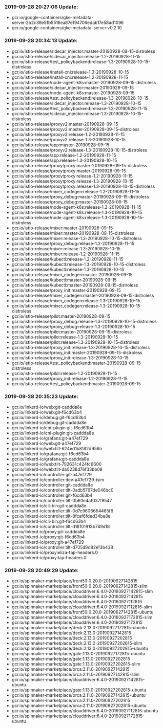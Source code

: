### 2019-09-28 20:27:06 Update:

- gcr.io/google-containers/gke-metadata-server:2b2c39e51b5516ea87e194706edab17e58ad1096
- gcr.io/google-containers/gke-metadata-server:v0.2.10
### 2019-09-28 20:34:13 Update:

- gcr.io/istio-release/sidecar_injector:master-20190928-09-15-distroless
- gcr.io/istio-release/sidecar_injector:release-1.2-20190928-11-15
- gcr.io/istio-release/test_policybackend:release-1.3-20190928-10-15-distroless
- gcr.io/istio-release/install-cni:release-1.3-20190928-10-15
- gcr.io/istio-release/install-cni:release-1.2-20190928-11-15
- gcr.io/istio-release/node-agent-k8s:master-20190928-09-15-distroless
- gcr.io/istio-release/sidecar_injector:master-20190928-09-15
- gcr.io/istio-release/node-agent-k8s:master-20190928-09-15
- gcr.io/istio-release/test_policybackend:release-1.3-20190928-10-15
- gcr.io/istio-release/sidecar_injector:release-1.3-20190928-10-15
- gcr.io/istio-release/test_policybackend:release-1.2-20190928-11-15
- gcr.io/istio-release/sidecar_injector:release-1.3-20190928-10-15-distroless
- gcr.io/istio-release/proxyv2:master-20190928-09-15
- gcr.io/istio-release/proxyv2:master-20190928-09-15-distroless
- gcr.io/istio-release/proxyv2:release-1.2-20190928-11-15
- gcr.io/istio-release/proxyv2:release-1.3-20190928-10-15
- gcr.io/istio-release/app:master-20190928-09-15
- gcr.io/istio-release/proxyv2:release-1.3-20190928-10-15-distroless
- gcr.io/istio-release/app:release-1.2-20190928-11-15
- gcr.io/istio-release/app:release-1.3-20190928-10-15
- gcr.io/istio-release/proxytproxy:master-20190928-09-15-distroless
- gcr.io/istio-release/proxytproxy:master-20190928-09-15
- gcr.io/istio-release/proxytproxy:release-1.2-20190928-11-15
- gcr.io/istio-release/proxytproxy:release-1.3-20190928-10-15
- gcr.io/istio-release/proxytproxy:release-1.3-20190928-10-15-distroless
- gcr.io/istio-release/mixer_codegen:release-1.2-20190928-11-15
- gcr.io/istio-release/proxy_debug:master-20190928-09-15-distroless
- gcr.io/istio-release/proxy_debug:master-20190928-09-15
- gcr.io/istio-release/node-agent-k8s:release-1.2-20190928-11-15
- gcr.io/istio-release/node-agent-k8s:release-1.3-20190928-10-15
- gcr.io/istio-release/node-agent-k8s:release-1.3-20190928-10-15-distroless
- gcr.io/istio-release/mixer:master-20190928-09-15
- gcr.io/istio-release/mixer:master-20190928-09-15-distroless
- gcr.io/istio-release/mixer:release-1.3-20190928-10-15-distroless
- gcr.io/istio-release/proxy_debug:release-1.2-20190928-11-15
- gcr.io/istio-release/mixer:release-1.3-20190928-10-15
- gcr.io/istio-release/mixer:release-1.2-20190928-11-15
- gcr.io/istio-release/kubectl:release-1.2-20190928-11-15
- gcr.io/istio-release/kubectl:release-1.3-20190928-10-15-distroless
- gcr.io/istio-release/kubectl:release-1.3-20190928-10-15
- gcr.io/istio-release/mixer_codegen:master-20190928-09-15
- gcr.io/istio-release/kubectl:master-20190928-09-15
- gcr.io/istio-release/kubectl:master-20190928-09-15-distroless
- gcr.io/istio-release/proxy_init:master-20190928-09-15
- gcr.io/istio-release/mixer_codegen:master-20190928-09-15-distroless
- gcr.io/istio-release/mixer_codegen:release-1.3-20190928-10-15
- gcr.io/istio-release/mixer_codegen:release-1.3-20190928-10-15-distroless
- gcr.io/istio-release/pilot:master-20190928-09-15
- gcr.io/istio-release/proxy_debug:release-1.3-20190928-10-15-distroless
- gcr.io/istio-release/proxy_debug:release-1.3-20190928-10-15
- gcr.io/istio-release/pilot:master-20190928-09-15-distroless
- gcr.io/istio-release/pilot:release-1.3-20190928-10-15
- gcr.io/istio-release/pilot:release-1.3-20190928-10-15-distroless
- gcr.io/istio-release/proxy_init:release-1.3-20190928-10-15-distroless
- gcr.io/istio-release/proxy_init:master-20190928-09-15-distroless
- gcr.io/istio-release/proxy_init:release-1.3-20190928-10-15
- gcr.io/istio-release/test_policybackend:master-20190928-09-15-distroless
- gcr.io/istio-release/pilot:release-1.2-20190928-11-15
- gcr.io/istio-release/proxy_init:release-1.2-20190928-11-15
- gcr.io/istio-release/test_policybackend:master-20190928-09-15
### 2019-09-28 20:35:23 Update:

- gcr.io/linkerd-io/web:git-caddda8e
- gcr.io/linkerd-io/web:git-f6cd63b4
- gcr.io/linkerd-io/debug:git-f6cd63b4
- gcr.io/linkerd-io/debug:git-caddda8e
- gcr.io/linkerd-io/cni-plugin:git-f6cd63b4
- gcr.io/linkerd-io/cni-plugin:git-caddda8e
- gcr.io/linkerd-io/grafana:git-a47ef729
- gcr.io/linkerd-io/web:git-a47ef729
- gcr.io/linkerd-io/web:tilt-624ed1b8182d956b
- gcr.io/linkerd-io/grafana:git-f6cd63b4
- gcr.io/linkerd-io/grafana:git-caddda8e
- gcr.io/linkerd-io/web:tilt-792631c424fc6600
- gcr.io/linkerd-io/web:tilt-da0238d76f33bb08
- gcr.io/linkerd-io/controller:git-a47ef729
- gcr.io/linkerd-io/controller:dev-a47ef729-isim
- gcr.io/linkerd-io/controller:git-caddda8e
- gcr.io/linkerd-io/controller:tilt-0adb5767de046bc0
- gcr.io/linkerd-io/controller:git-f6cd63b4
- gcr.io/linkerd-io/controller:tilt-0b60e4af037f9547
- gcr.io/linkerd-io/cli-bin:git-caddda8e
- gcr.io/linkerd-io/controller:tilt-0d7c9606694465f6
- gcr.io/linkerd-io/controller:tilt-8fcaf6fded34be8e
- gcr.io/linkerd-io/cli-bin:git-f6cd63b4
- gcr.io/linkerd-io/controller:tilt-d18101913b749d18
- gcr.io/linkerd-io/proxy:git-caddda8e
- gcr.io/linkerd-io/proxy:git-f6cd63b4
- gcr.io/linkerd-io/proxy:git-a47ef729
- gcr.io/linkerd-io/controller:tilt-d705d9d82ef3b438
- gcr.io/linkerd-io/proxy:eliza-tap-headers.0
- gcr.io/linkerd-io/proxy:tap-headers.0
### 2019-09-28 20:49:29 Update:

- gcr.io/spinnaker-marketplace/front50:0.20.0-20190927142815
- gcr.io/spinnaker-marketplace/front50:0.20.0-20190927142815-slim
- gcr.io/spinnaker-marketplace/clouddriver:6.4.0-20190927142815-slim
- gcr.io/spinnaker-marketplace/clouddriver:6.4.0-20190927142815
- gcr.io/spinnaker-marketplace/clouddriver:6.4.0-20190927112816
- gcr.io/spinnaker-marketplace/clouddriver:6.4.0-20190927112816-slim
- gcr.io/spinnaker-marketplace/front50:0.20.0-20190927142815-ubuntu
- gcr.io/spinnaker-marketplace/clouddriver:6.4.0-20190927172815-slim
- gcr.io/spinnaker-marketplace/clouddriver:6.4.0-20190927172815
- gcr.io/spinnaker-marketplace/deck:2.13.0-20190927172815-ubuntu
- gcr.io/spinnaker-marketplace/deck:2.13.0-20190927142815
- gcr.io/spinnaker-marketplace/deck:2.13.0-20190927202815
- gcr.io/spinnaker-marketplace/deck:2.13.0-20190927202815-slim
- gcr.io/spinnaker-marketplace/deck:2.13.0-20190927202815-ubuntu
- gcr.io/spinnaker-marketplace/gate:1.13.0-20190927172815-ubuntu
- gcr.io/spinnaker-marketplace/gate:1.13.0-20190927202815
- gcr.io/spinnaker-marketplace/gate:1.13.0-20190927202815-slim
- gcr.io/spinnaker-marketplace/orca:2.11.0-20190927142815
- gcr.io/spinnaker-marketplace/orca:2.11.0-20190927142815-slim
- gcr.io/spinnaker-marketplace/clouddriver:6.4.0-20190927142815-ubuntu
- gcr.io/spinnaker-marketplace/gate:1.13.0-20190927202815-ubuntu
- gcr.io/spinnaker-marketplace/orca:2.11.0-20190927142815-ubuntu
- gcr.io/spinnaker-marketplace/orca:2.11.0-20190927202815
- gcr.io/spinnaker-marketplace/orca:2.11.0-20190927202815-ubuntu
- gcr.io/spinnaker-marketplace/clouddriver:6.4.0-20190927112816-ubuntu
- gcr.io/spinnaker-marketplace/clouddriver:6.4.0-20190927172815-ubuntu
